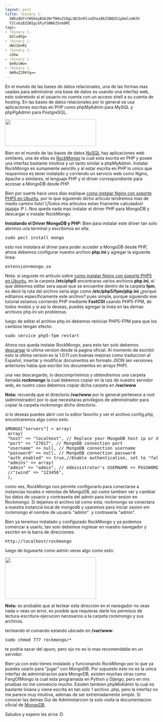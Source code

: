```yaml
---
layout: post
title: !binary |-
  SW5zdGFsYW5kbyBSb2NrTW9uZ28gLSBJbnRlcmZheiBkZSBBZG1pbmlzdHJh
  Y2lvbiB3ZWIgcGFyYSBNb25nb0RC
tags:
- !binary |-
  bGludXg=
- !binary |-
  dWJ1bnR1
- !binary |-
  cGhw
- !binary |-
  bm9zcWw=
- !binary |-
  bW9uZ29kYg==
---
```

En el mundo de las bases de datos relacionales, una de las formas mas usadas para administrar una base de datos es usando una interfaz web, esto sobretodo si el usuario no cuenta con un acceso shell a su cuenta de hosting. En las bases de datos relacionales por lo general se usa aplicaciones escritas en PHP como phpMyAdmin para MySQL y phpPgAdmin para PostgreSQL.

<a href="http://blog.jam.net.ve/imagenes/uploads/2011/01/Selección_024.jpeg"><img class="aligncenter size-medium wp-image-577" title="Selección_024" src="http://blog.jam.net.ve/imagenes/uploads/2011/01/Selección_024-300x89.jpg" alt="" width="300" height="89" /></a>

Bien en el mundo de las bases de datos <a href="http://blog.jam.net.ve/category/nosql/">NoSQL</a> hay aplicaciones web similares, una de ellas es <a href="https://code.google.com/p/rock-php/">RockMongo</a> la cual esta escrita en PHP y posee una interfaz bastante intuitiva y un tanto similar a phpMyAdmin. Instalar RockMongo es sumamente sencillo y al estar escrita en PHP lo unico que requerimos es tener instalado y corriendo un servicio web como Nginx, Apache o similares, el lenguaje PHP y el driver correspondiente para accesar a MongoDB desde PHP.

Bien por suerte hace unos dias explique <a href="http://blog.jam.net.ve/2011/01/04/instalando-nginx-con-soporte-php5-en-ubuntu/">como instalar Nginx con soporte PHP5 en Ubuntu</a>, por lo que siguiendo dicho articulo tendremos mas de medio camino listo! (¡Todos mis articulos estan friamente calculados! jajajaja :P ). Nos queda nada mas instalar el driver PHP para MongoDB y descargar e instalar RockMongo.

<strong>Instalando el Driver MongoDB y PHP:</strong> Bien para instalar este driver tan solo abrimos una terminal y escribimos en ella:
<pre lang="bash" line="1" escaped="true">sudo pecl install mongo</pre>
esto nos instalara el driver para poder acceder a MongoDB desde PHP, ahora debemos configurar nuestro archivo <strong>php.ini </strong>y agregar la siguiente linea:
<pre lang="text" line="1" escaped="true">extension=mongo.so</pre>
Nota: si seguiste mi articulo sobre <a href="../2011/01/04/instalando-nginx-con-soporte-php5-en-ubuntu/">como instalar Nginx con soporte PHP5 en Ubuntu</a>, en la carpeta <strong>/etc/php5</strong> encontraras varios archivos <strong>php.ini</strong>, el que debemos editar sera aquel que se encuentre dentro de la carpeta <strong>fpm</strong>, es decir la ruta del archivo seria algo como <strong>/etc/php5/fpm/php.ini</strong> ¿porque editamos especificamente este archivo? pues simple, porque siguiendo ese tutorial estamos corriendo PHP mediante <strong>FastCGI</strong> usando PHP5-FPM, de todos modos y si asi lo deseas, puedes agregar la linea en las demas archivos php.ini sin problemas.

luego de editar el archivo php.ini debemos reiniciar PHP5-FPM para que los cambios tengan efecto:
<pre lang="bash" line="1" escaped="true">sudo service php5-fpm restart</pre>
Ahora nos queda instalar RockMongo, para esto tan solo debemos <a href="https://code.google.com/p/rock-php/downloads/list">descargar</a> la ultima version desde la pagina oficial. Al momento de escirbir esto la ultima version es la 1.0.11 con buenas mejoras como traduccion al Español, insertar y modificar documentos en formato JSON (en versiones anteriores habia que escribir los documentos en arrays PHP).

una ves descargardo, lo descomprimimos y obtendremos una carpeta llamada <strong>rockmongo</strong> la cual debemos copiar en la raiz de nuestro servidor web, en nustro caso debemos copiar dicha carpeta en <strong>/var/www</strong>

<strong>Nota:</strong> recuerda que el directorio <strong>/var/www</strong> por lo general pertenece a root (administrador) por lo que necesitaras privilegios de administrador para copiar la carpeta rockmongo dicho directorio.

si lo deseas puedes abrir con tu editor favorito y ver el archivo config.php, encontraremos algo como esto:
<pre lang="php" line="1" escaped="true">$MONGO["servers"] = array(
 array(
 "host" =&gt; "localhost", // Replace your MongoDB host ip or domain name here
 "port" =&gt; "27017", // MongoDB connection port
 "username" =&gt; null, // MongoDB connection username
 "password" =&gt; null, // MongoDB connection password
 "auth_enabled" =&gt; true,//Enable authentication, set to "false" to disable authentication
 "admins" =&gt; array(
 "admin" =&gt; "admin", // Administrator's USERNAME =&gt; PASSWORD
 //"iwind" =&gt; "123456",
 ),</pre>
como ves, RockMongo nos permite configurarlo para conectarse a instancias locales o remotas de MongoDB, asi como tambien ver y cambiar los datos de usuario y contraseña del admin para iniciar sesion en Rockmongo. Si dejamos el archivo tal como esta, rockmongo se conectara a nuestra instancia local de mongodb y usaremos para iniciar sesion em rockmongo el nombre de usuario "admin"  y contraseña "admin".

Bien ya tenemos instalado y configurado RockMongo y ya podemos comenzar a usarlo, tan solo debemos ingresar en nuestro navegador y escirbir en la barra de direcciones:
<pre lang="text" line="1" escaped="true">http://localhost/rockmongo</pre>
luego de loguearte como admin veras algo como esto:

<a href="http://blog.jam.net.ve/imagenes/uploads/2011/01/Selección_028.jpeg"><img class="aligncenter size-medium wp-image-597" title="Selección_028" src="http://blog.jam.net.ve/imagenes/uploads/2011/01/Selección_028-300x137.jpg" alt="" width="300" height="137" /></a>

<strong>Nota:</strong> es probable que al teclear esta direccion en el navegador no veas nada o veas un error, es posible que requieras darle los permisos de lectura-escritura-ejecucion necesarios a la carpeta rockmongo y sus archivos.

tecleando el comando estando ubicado en <strong>/var/www</strong>:
<pre lang="bash" line="1" escaped="true">sudo chmod 777 rockmongo/*</pre>
te podria sacar del apuro, pero ojo no es lo mas recomendable en un servidor.

Bien ya con esto tienes instalado y funcionando RockMongo por lo que ya puedes usarlo para "jugar" con MongoDB. Por supuesto este no es la unica interfaz de administracion para MongoDB, existen muchas otras como FangOfMongo la cual esta programada en Python y Django, pero en mis pruebas no me convencio mucho. Existen tambien phpMoAdmin la cual es bastante liviana y viene escrita en tan solo 1 archivo .php, pero la interfaz no me parece muy intuitiva, ademas de ser extremadamente simple. Si conocer las demas Gui de Administarcion ta solo visita la documentacion oficial de <a href="http://www.mongodb.org/display/DOCS/Admin+UIs">MongoDB</a>.

Saludos y espero les sirva :D
